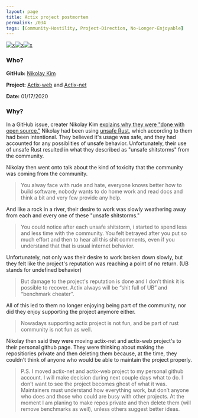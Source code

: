 ```yaml
---
layout: page
title: Actix project postmortem
permalink: /034
tags: [Community-Hostility, Project-Direction, No-Longer-Enjoyable]
---
```


[![x](https://img.shields.io/badge/-Community%20Hostility-red)](/#CH)[![x](https://img.shields.io/badge/-Project%20Direction-brightgreen)](/#ProjectD)[![x](https://img.shields.io/badge/-No%20Longer%20Enjoyable-ff033e)](/#NLE)

### Who?

**GitHub:** [Nikolay Kim](https://github.com/fafhrd91)

**Project:** [Actix-web](https://github.com/actix/actix-web) and [Actix-net](https://github.com/actix/actix-net)

**Date:** 01/17/2020

### Why?

In a GitHub issue, creater Nikolay Kim [explains why they were "done with open source."](https://github.com/fafhrd91/actix-web-postmortem) Nikolay had been using [unsafe Rust](https://doc.rust-lang.org/book/ch19-01-unsafe-rust.html), which according to them had been intentional. They believed it's usage was safe, and they had accounted for any possiblities of unsafe behavior. Unfortunately, their use of unsafe Rust resulted in what they described as "unsafe shitstorms" from the community. 

Nikolay then went onto talk about the kind of toxicity that the community was coming from the community.

> You alway face with rude and hate, everyone knows better how to build  software, nobody wants to do home work and read docs and think a bit and very few provide any help.

And like a rock in a river, their desire to work was slowly weathering away from each and every one of these "unsafe shitstorms."

> You could notice after each unsafe shitstorm, i started to spend less  and less time with the community. You felt betrayed after you put so  much effort and then to hear all this shit comments, even if you  understand that that is usual internet behavior.

Unfortunately, not only was their desire to work broken down slowly, but they felt like the project's reputation was reaching a point of no return. (UB stands for undefined behavior)

>  But damage to the project's reputation is done and I don’t think it is  possible to recover. Actix always will be “shit full of UB” and  “benchmark cheater”. 

All of this led to them no longer enjoying being part of the community, nor did they enjoy supporting the project anymore either.

> Nowadays supporting actix project is not fun, and be part of rust community is not fun as well.

Nikolay then said they were moving actix-net and actix-web project's to their personal github page. They were thinking about making the repositiories private and then deleting them because, at the time, they couldn't think of anyone who would be able to maintain the project properly. 

> P.S. I moved actix-net and actix-web project to my personal github  account. I will make decision during next couple days what to do. I  don’t want to see the project becomes ghost of what it was. Maintainers  must understand how everything work, but don’t anyone who does and those who could are busy with other projects. At the moment I am planing to  make repos private and then delete them (will remove benchmarks as  well), unless others suggest better ideas.



